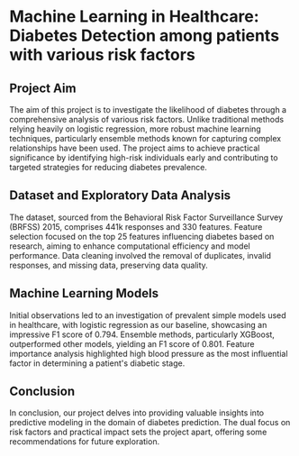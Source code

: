 # Machine Learning in Healthcare: Diabetes Detection among patients with various risk factors

## Project Aim
The aim of this project is to investigate the likelihood of diabetes through a comprehensive analysis of various risk factors. Unlike traditional methods relying heavily on logistic regression, more robust machine learning techniques, particularly ensemble methods known for capturing complex relationships have been used. The project aims to achieve practical significance by identifying high-risk individuals early and contributing to targeted strategies for reducing diabetes prevalence.

## Dataset and Exploratory Data Analysis
The dataset, sourced from the Behavioral Risk Factor Surveillance Survey (BRFSS) 2015, comprises 441k responses and 330 features. Feature selection focused on the top 25 features influencing diabetes based on research, aiming to enhance computational efficiency and model performance. Data cleaning involved the removal of duplicates, invalid responses, and missing data, preserving data quality. 

## Machine Learning Models
Initial observations led to an investigation of prevalent simple models used in healthcare, with logistic regression as our baseline, showcasing an impressive F1 score of 0.794. Ensemble methods, particularly XGBoost, outperformed other models, yielding an F1 score of 0.801. Feature importance analysis highlighted high blood pressure as the most influential factor in determining a patient's diabetic stage.

## Conclusion
In conclusion, our project delves into providing valuable insights into predictive modeling in the domain of diabetes prediction. The dual focus on risk factors and practical impact sets the project apart, offering some recommendations for future exploration.
